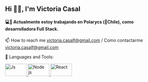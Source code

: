 <h2>Hi 👋🏼, I'm Victoria Casal</h2>

<h4>💻📲 Actualmente estoy trabajando en Polarycs (📍Chile), como desarrolladora Full Stack.</h4>

📫 How to reach me victoria.casalf@gmail.com / Como contactarme victoria.casalf@gmail.com

💬 Languages and Tools:

<a title="Js" href="https://developer.mozilla.org/en-US/docs/Web/JavaScript">
<img width="70" height= "40" alt="Js" src="https://encrypted-tbn0.gstatic.com/images?q=tbn:ANd9GcSNE0HLQ1I8Vg1GN-kHcZDV7bbJpVW3TlZa8A&usqp=CAU">
  </a>
<a title="Node js" href="https://nodejs.org/en/">
<img width="70" height= "40" alt="Node js" src="https://encrypted-tbn0.gstatic.com/images?q=tbn:ANd9GcT44vEgXPY9MM30Lk6gjaB9PYWrcB1QtcDZFw&usqp=CAU">
  </a>
  <a title="React" href="https://es.reactjs.org">
<img width="70" height= "40" alt="React" src="https://encrypted-tbn0.gstatic.com/images?q=tbn:ANd9GcRqcwC4HV6jgQU4FARCrY0wY9iTUmi-r761RQ&usqp=CAU">
  </a>
